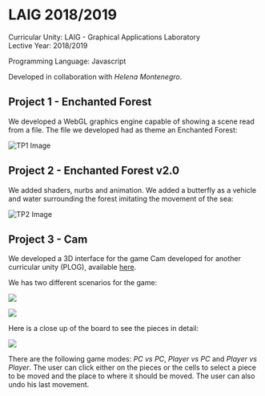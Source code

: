 # LAIG 2018/2019

Curricular Unity: LAIG - Graphical Applications Laboratory <br>
Lective Year: 2018/2019

Programming Language: Javascript <br>


Developed in collaboration with *Helena Montenegro*.

## Project 1 - Enchanted Forest

We developed a WebGL graphics engine capable of showing a scene read from a file. The file we developed had as theme an Enchanted Forest:

![TP1 Image](https://github.com/SmilingOwl/LAIG-18_19/blob/master/img/tp1_2.JPG)

## Project 2 - Enchanted Forest v2.0

We added shaders, nurbs and animation. We added a butterfly as a vehicle and water surrounding the forest imitating the movement of the sea:

![TP2 Image](https://github.com/SmilingOwl/LAIG-18_19/blob/master/img/tp2.jpg)

## Project 3 - Cam

We developed a 3D interface for the game Cam developed for another curricular unity (PLOG), available [here](https://github.com/helenaMontenegro/PLOG-18-19).

We has two different scenarios for the game:

![](https://github.com/SmilingOwl/LAIG-18_19/blob/master/img/LAIG3_T6_G04_2.JPG)

![](https://github.com/SmilingOwl/LAIG-18_19/blob/master/img/LAIG3_T6_G04_3.JPG)

Here is a close up of the board to see the pieces in detail:

![](https://github.com/SmilingOwl/LAIG-18_19/blob/master/img/LAIG3_T6_G04_1.JPG)


There are the following game modes: *PC vs PC*, *Player vs PC* and *Player vs Player*. The user can click either on the pieces or the cells to select a piece to be moved and the place to where it should be moved. The user can also undo his last movement.
